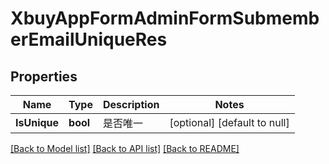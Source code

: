 # XbuyAppFormAdminFormSubmemberEmailUniqueRes

## Properties
Name | Type | Description | Notes
------------ | ------------- | ------------- | -------------
**IsUnique** | **bool** | 是否唯一 | [optional] [default to null]

[[Back to Model list]](../README.md#documentation-for-models) [[Back to API list]](../README.md#documentation-for-api-endpoints) [[Back to README]](../README.md)

